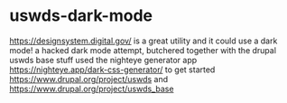 # uswds-dark-mode
https://designsystem.digital.gov/ is a great utility and it could use a dark mode!
a hacked dark mode attempt, butchered together with the drupal uswds base stuff
used the nighteye generator app https://nighteye.app/dark-css-generator/ to get started
https://www.drupal.org/project/uswds and https://www.drupal.org/project/uswds_base 
